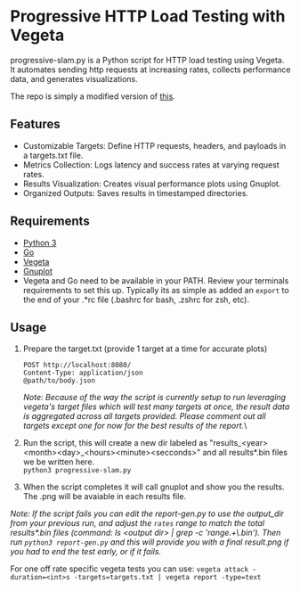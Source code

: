 # Progressive HTTP Load Testing with Vegeta

progressive-slam.py is a Python script for HTTP load testing using Vegeta. It automates sending http requests at increasing rates, collects performance data, and generates visualizations.

The repo is simply a modified version of [this](https://github.com/tsenart/vegeta/tree/master/scripts).

## Features

- Customizable Targets: Define HTTP requests, headers, and payloads in a targets.txt file.
- Metrics Collection: Logs latency and success rates at varying request rates.
- Results Visualization: Creates visual performance plots using Gnuplot.
- Organized Outputs: Saves results in timestamped directories.

## Requirements

- [Python 3](https://www.python.org/downloads/)
- [Go](https://go.dev/doc/install)
- [Vegeta](https://github.com/tsenart/vegeta)
- [Gnuplot](http://www.gnuplot.info/)
- Vegeta and Go need to be available in your PATH. Review your terminals requirements to set this up. Typically its as simple as added an `export` to the end of your .*rc file (.bashrc for bash, .zshrc for zsh, etc).

## Usage
1. Prepare the target.txt (provide 1 target at a time for accurate plots)
    ```
    POST http://localhost:8080/
    Content-Type: application/json
    @path/to/body.json
    ```
    *Note: Because of the way the script is currently setup to run leveraging vegeta's target files which will test many targets at once, the result data is aggregated across all targets provided. Please comment out all targets except one for now for the best results of the report.*\

2. Run the script, this will create a new dir labeled as "results_\<year\>\<month\>\<day\>_\<hours\>\<minute\>\<secconds\>" and all results\*.bin files we be written here.\
`python3 progressive-slam.py`

3. When the script completes it will call gnuplot and show you the results. The .png will be avaiable in each results file.

*Note: If the script fails you can edit the report-gen.py to use the output_dir from your previous run, and adjust the `rates` range to match the total results\*.bin files (command: ls \<output dir\> | grep -c 'range.+\\.bin'). Then run `python3 report-gen.py` and this will provide you with a final result.png if you had to end the test early, or if it fails.*

For one off rate specific vegeta tests you can use: `vegeta attack -duration=<int>s -targets=targets.txt | vegeta report -type=text`
